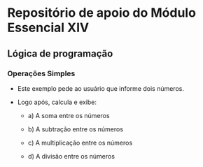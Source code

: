 # Repositório de apoio do Módulo Essencial XIV

## Lógica de programação

### Operações Simples

- Este exemplo pede ao usuário que informe dois números.

- Logo após, calcula e exibe:

  - a) A soma entre os números
  
  - b) A subtração entre os números
  
  - c) A multiplicação entre os números
  
  - d) A divisão entre os números
